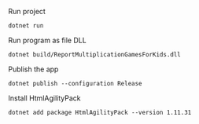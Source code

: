 
Run project
```
dotnet run
```

Run program as file DLL
```
dotnet build/ReportMultiplicationGamesForKids.dll
```


Publish the app
```
dotnet publish --configuration Release
```


Install HtmlAgilityPack
```
dotnet add package HtmlAgilityPack --version 1.11.31
```
